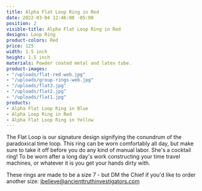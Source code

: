 ```yaml
---
title: Alpha Flat Loop Ring in Red
date: 2022-03-04 12:46:00 -05:00
position: 2
visible-title: Alpha Flat Loop Ring in Red
designs: Loop Ring
product-colors: Red
price: 125
width: 1.5 inch
height: 1.5 inch
materials: Powder coated metal and latex tube.
product-images:
- "/uploads/flat-red-web.jpg"
- "/uploads/group-rings-web.jpg"
- "/uploads/flat3.jpg"
- "/uploads/flat2.jpg"
- "/uploads/flat1.jpg"
products:
- Alpha Flat Loop Ring in Blue
- Alpha Loop Ring in Red
- Alpha Flat Loop Ring in Yellow
---
```


The Flat Loop is our signature design signifying the conundrum of the paradoxical time loop. This ring can be worn comfortably all day, but make sure to take it off before you do any kind of manual labor. She's a cocktail ring! To be worn after a long day's work constructing your time travel machines, or whatever it is you get your hands dirty with. 

These rings are made to be a size 7 - but DM the Chief if you'd like to order another size: ibelieve@ancienttruthinvestigators.com 
